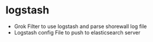 # logstash
- Grok Filter to use logstash and parse shorewall log file
- Logstash config File to push to elasticsearch server
